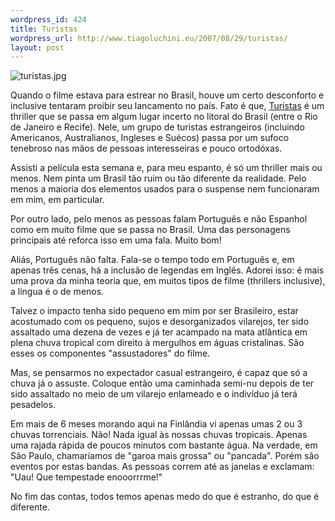 ```yaml
--- 
wordpress_id: 424
title: Turistas
wordpress_url: http://www.tiagoluchini.eu/2007/08/29/turistas/
layout: post
---
```

<img src="http://www.tiagoluchini.eu/wp-content/uploads/2007/08/turistas.jpg" alt="turistas.jpg" />

Quando o filme estava para estrear no Brasil, houve um certo desconforto e inclusive tentaram proibir seu lancamento no país. Fato é que, <a href="http://www.imdb.com/title/tt0454970/" target="_blank">Turistas</a> é um thriller que se passa em algum lugar incerto no litoral do Brasil (entre o Rio de Janeiro e Recife). Nele, um grupo de turistas estrangeiros (incluindo Americanos, Australianos, Ingleses e Suécos) passa por um sufoco tenebroso nas mãos de pessoas interesseiras e pouco ortodóxas.

Assisti a película esta semana e, para meu espanto, é só um thriller mais ou menos. Nem pinta um Brasil tão ruim ou tão diferente da realidade. Pelo menos a maioria dos elementos usados para o suspense nem funcionaram em mim, em particular.

Por outro lado, pelo menos as pessoas falam Português e não Espanhol como em muito filme que se passa no Brasil. Uma das personagens principais até reforca isso em uma fala. Muito bom!

Aliás, Português não falta. Fala-se o tempo todo em Português e, em apenas três cenas, há a inclusão de legendas em Inglês. Adorei isso: é mais uma prova da minha teoria que, em muitos tipos de filme (thrillers inclusive), a língua é o de menos.

Talvez o impacto tenha sido pequeno em mim por ser Brasileiro, estar acostumado com os pequeno, sujos e desorganizados vilarejos, ter sido assaltado uma dezena de vezes e já ter acampado na mata atlântica em plena chuva tropical com direito à mergulhos em águas cristalinas. São esses os componentes "assustadores" do filme.

Mas, se pensarmos no expectador casual estrangeiro, é capaz que só a chuva já o assuste. Coloque então uma caminhada semi-nu depois de ter sido assaltado no meio de um vilarejo enlameado e o indivíduo já terá pesadelos.

Em mais de 6 meses morando aqui na Finlândia vi apenas umas 2 ou 3 chuvas torrenciais. Não! Nada igual às nossas chuvas tropicais. Apenas uma rajada rápida de poucos minutos com bastante água. Na verdade, em São Paulo, chamaríamos de "garoa mais grossa" ou "pancada". Porém são eventos por estas bandas. As pessoas correm até as janelas e exclamam: "Uau! Que tempestade enooorrrme!"

No fim das contas, todos temos apenas medo do que é estranho, do que é diferente.
